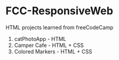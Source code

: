 # FCC-ResponsiveWeb
HTML projects learned from freeCodeCamp

1. catPhotoApp - HTML
2. Camper Cafe - HTML + CSS
3. Colored Markers - HTML + CSS
